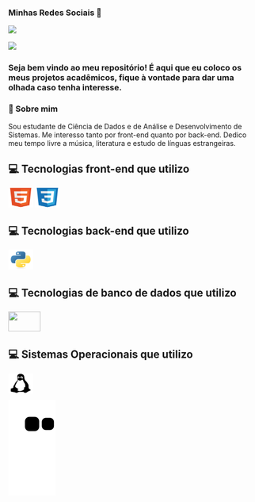 ### Minhas Redes Sociais 👋

<div> 
  <a href="https://instagram.com/waldneijr" target="_blank"><img src="https://img.shields.io/badge/-Instagram-%23E4405F?style=for-the-badge&logo=instagram&logoColor=white" target="_blank"></a>
  
  <a href="https://www.linkedin.com/in/waldnei-junior-8386471a2/" target="_blank"><img src="https://img.shields.io/badge/-LinkedIn-%230077B5?style=for-the-badge&logo=linkedin&logoColor=white" target="_blank"></a> 
</div>

### Seja bem vindo ao meu repositório! É aqui que eu coloco os meus projetos acadêmicos, fique à vontade para dar uma olhada caso tenha interesse.
  
### 📖 Sobre mim

Sou estudante de Ciência de Dados e de Análise e Desenvolvimento de Sistemas. Me interesso tanto por front-end quanto por back-end. Dedico meu tempo livre a música, literatura e estudo de línguas estrangeiras.

## 💻 Tecnologias front-end que utilizo

 <div>
 <img height="40" width="50" src="https://raw.githubusercontent.com/devicons/devicon/master/icons/html5/html5-original.svg"/>
 <img height="40" width="50" src="https://raw.githubusercontent.com/devicons/devicon/master/icons/css3/css3-original.svg"/>
 </div>
 
 ## 💻 Tecnologias back-end que utilizo

 <div>
 <img height="40" width="50" src="https://raw.githubusercontent.com/devicons/devicon/master/icons/python/python-original.svg"/>
 </div>
 
 ## 💻 Tecnologias de banco de dados que utilizo

 <div>
 <img height="40" width="65" src="https://seeklogo.com/images/M/MySQL-logo-F6FF285A58-seeklogo.com.png"/>
 </div>
 
 

 ## 💻 Sistemas Operacionais que utilizo

 <div>
 <img align="center" alt="ghdss25-Linux" height="40" width="50" src="https://raw.githubusercontent.com/devicons/devicon/master/icons/linux/linux-plain.svg">
</div>

  ![Snake animation](https://github.com/rafaballerini/rafaballerini/blob/output/github-contribution-grid-snake.svg)
